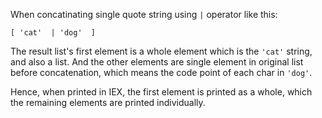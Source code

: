 When concatinating single quote string using `|` operator like this:  

`[ ​'cat' ​ | ​'dog' ​ ]`

The result list's first element is a whole element which is the `'cat'` string, and also a list.  And the other elements are single element in original list before concatenation, which means the code point of each char in `'dog'`.  

Hence, when printed in IEX, the first element is printed as a whole, which the remaining elements are printed individually.  
